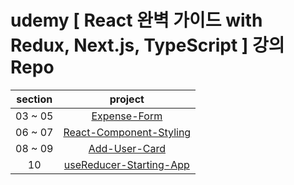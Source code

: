 # udemy [ React 완벽 가이드 with Redux, Next.js, TypeScript ] 강의 Repo

| section |                                                project                                                |
| :-----: | :---------------------------------------------------------------------------------------------------: |
| 03 ~ 05 |            [Expense-Form](https://github.com/Anjiwoong/React-Study/tree/main/expense-form)            |
| 06 ~ 07 | [React-Component-Styling](https://github.com/Anjiwoong/React-Study/tree/main/react-component-styling) |
| 08 ~ 09 |           [Add-User-Card](https://github.com/Anjiwoong/React-Study/tree/main/add-user-card)           |
|   10    | [useReducer-Starting-App](https://github.com/Anjiwoong/React-Study/tree/main/usereducer-starting-app) |
